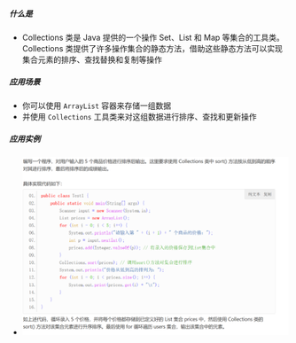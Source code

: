 ##### 什么是
- Collections 类是 Java 提供的一个操作 Set、List 和 Map 等集合的工具类。Collections 类提供了许多操作集合的静态方法，借助这些静态方法可以实现集合元素的排序、查找替换和复制等操作
##### 应用场景
- 你可以使用 `ArrayList` 容器来存储一组数据
- 并使用 `Collections` 工具类来对这组数据进行排序、查找和更新操作
##### 应用实例
- ![](attachments/Pasted%20image%2020230101222422.png)